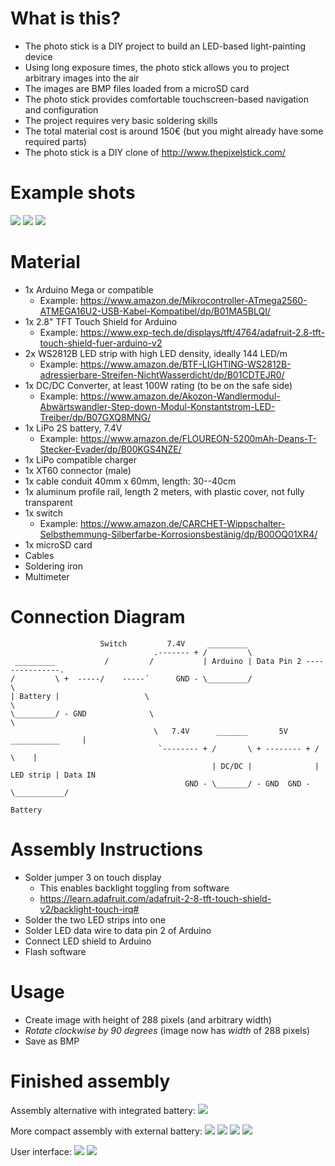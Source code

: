# What is this?
- The photo stick is a DIY project to build an LED-based light-painting device
- Using long exposure times, the photo stick allows you to project arbitrary images into the air
- The images are BMP files loaded from a microSD card
- The photo stick provides comfortable touchscreen-based navigation and configuration
- The project requires very basic soldering skills
- The total material cost is around 150€ (but you might already have some required parts)
- The photo stick is a DIY clone of http://www.thepixelstick.com/

# Example shots
![](resources/spider1.jpg)
![](resources/spider2.jpg)
![](resources/fire.jpg)

# Material
- 1x Arduino Mega or compatible
    - Example: https://www.amazon.de/Mikrocontroller-ATmega2560-ATMEGA16U2-USB-Kabel-Kompatibel/dp/B01MA5BLQI/
- 1x 2.8" TFT Touch Shield for Arduino
    - Example: https://www.exp-tech.de/displays/tft/4764/adafruit-2.8-tft-touch-shield-fuer-arduino-v2
- 2x WS2812B LED strip with high LED density, ideally 144 LED/m
    - Example: https://www.amazon.de/BTF-LIGHTING-WS2812B-adressierbare-Streifen-NichtWasserdicht/dp/B01CDTEJR0/
- 1x DC/DC Converter, at least 100W rating (to be on the safe side)
    - Example: https://www.amazon.de/Akozon-Wandlermodul-Abwärtswandler-Step-down-Modul-Konstantstrom-LED-Treiber/dp/B07GXQ8MNG/
- 1x LiPo 2S battery, 7.4V
    - Example: https://www.amazon.de/FLOUREON-5200mAh-Deans-T-Stecker-Evader/dp/B00KGS4NZE/
- 1x LiPo compatible charger
- 1x XT60 connector (male)
- 1x cable conduit 40mm x 60mm, length: 30--40cm
- 1x aluminum profile rail, length 2 meters, with plastic cover, not fully transparent
- 1x switch
    - Example: https://www.amazon.de/CARCHET-Wippschalter-Selbsthemmung-Silberfarbe-Korrosionsbestänig/dp/B00OQ01XR4/
- 1x microSD card
- Cables
- Soldering iron
- Multimeter


# Connection Diagram

                        Switch         7.4V     _________
                                    .------- + /         \
     _________           /         /           | Arduino | Data Pin 2 ---------------.
    /         \ +  -----/    -----´      GND - \_________/                            \
    | Battery |                   \                                                    \
    \_________/ - GND              \                                                    \
                                    \   7.4V      _______       5V       ___________     |
                                     `-------- + /       \ + -------- + /           \    |
                                                 | DC/DC |              | LED strip | Data IN
                                           GND - \_______/ - GND  GND - \___________/

    Battery

# Assembly Instructions
- Solder jumper 3 on touch display
    - This enables backlight toggling from software
    - https://learn.adafruit.com/adafruit-2-8-tft-touch-shield-v2/backlight-touch-irq#
- Solder the two LED strips into one
- Solder LED data wire to data pin 2 of Arduino
- Connect LED shield to Arduino
- Flash software

# Usage
- Create image with height of 288 pixels (and arbitrary width)
- *Rotate clockwise by 90 degrees* (image now has *width* of 288 pixels)
- Save as BMP

# Finished assembly
Assembly alternative with integrated battery:
![](resources/assembly.jpg)

More compact assembly with external battery:
![](resources/assembly2.jpg)
![](resources/assembly3.jpg)
![](resources/assembly4.jpg)
![](resources/assembly5.jpg)

User interface:
![](resources/menu1.jpg)
![](resources/menu2.jpg)

